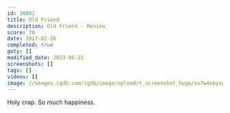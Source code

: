 ```yaml
---
id: 30092
title: Old Friend
description: Old Friend - Review
score: 70
date: 2017-02-26
completed: true
goty: []
modified_date: 2023-05-22
screenshots: []
tags: []
videos: []
image: //images.igdb.com/igdb/image/upload/t_screenshot_huge/xo7w4ebyxwu3s2sq8wbd.jpg
---
```

Holy crap. So much happiness.